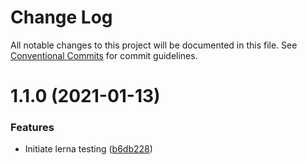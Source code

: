 # Change Log

All notable changes to this project will be documented in this file.
See [Conventional Commits](https://conventionalcommits.org) for commit guidelines.

# 1.1.0 (2021-01-13)


### Features

* Initiate lerna testing ([b6db228](https://github.com/dilyanatanasov177/lerna-test/commit/b6db22880b04fcf54c238b55140c502c68e5fbf3))
